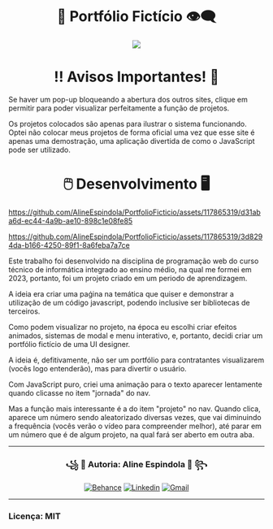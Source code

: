 <div align="center">
  <h1>🔳 Portfólio Fictício 👁️‍🗨️</h1>
  <img src="https://github.com/AlineEspindola/PortfolioFicticio/assets/117865319/609a9db4-4f1a-4292-b514-f51cb60d39cd" />
</div>

<div align="center">
  <h1>‼️ Avisos Importantes! 📢</h1>
</div>

Se haver um pop-up bloqueando a abertura dos outros sites, clique em permitir para poder visualizar perfeitamente a função de projetos.

Os projetos colocados são apenas para ilustrar o sistema funcionando. Optei não colocar meus projetos de forma oficial uma vez que esse site é apenas uma demostração, uma aplicação divertida de como o JavaScript pode ser utilizado.

<div align="center">
  <h1>🖱️ Desenvolvimento 🖥️</h1>
</div>

https://github.com/AlineEspindola/PortfolioFicticio/assets/117865319/d31aba6d-ec44-4a9b-ae10-898c1e08fe85

https://github.com/AlineEspindola/PortfolioFicticio/assets/117865319/3d8294da-b166-4250-89f1-8a6feba7a7ce

Este trabalho foi desenvolvido na disciplina de programação web do curso técnico de informática integrado ao ensino médio, na qual me formei em 2023, portanto, foi um projeto criado em um periodo de aprendizagem.

A ideia era criar uma paǵina na temática que quiser e demonstrar a utilização de um código javascript, podendo inclusive ser bibliotecas de terceiros.

Como podem visualizar no projeto, na época eu escolhi criar efeitos animados, sistemas de modal e menu interativo, e, portanto, decidi criar um portfólio fictício de uma UI designer.

A ideia é, defitivamente, não ser um portfólio para contratantes visualizarem (vocês logo entenderão), mas para divertir o usuário.

Com JavaScript puro, criei uma animação para o texto aparecer lentamente quando clicasse no item "jornada" do nav.

Mas a função mais interessante é a do item "projeto" no nav. Quando clica, aparece um número sendo aleatorizado diversas vezes, que vai diminuindo a frequência (vocês verão o vídeo para compreender melhor), até parar em um número que é de algum projeto, na qual fará ser aberto em outra aba.

<hr>

<div align="center">
<h3>꧁ 🔴 Autoria: Aline Espindola 🔴 ꧂</h3>

[![Behance](https://img.shields.io/badge/-Behance-blue?style=for-the-badge&logo=behance&logoColor=white)](https://www.behance.net/line14)
[![Linkedin](https://img.shields.io/badge/LinkedIn-0077B5?style=for-the-badge&logo=linkedin&logoColor=white)](https://www.linkedin.com/in/aline-espindola-72034b285)
[![Gmail](https://img.shields.io/badge/Gmail-D14836?style=for-the-badge&logo=gmail&logoColor=white)](https://mail.google.com/mail/u/0/?view=cm&fs=1&tf=1&to=alineabreuespindola@gmail.com)
  
</div>

<hr>

### Licença: MIT





